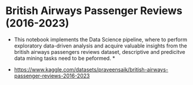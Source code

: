 # British Airways Passenger Reviews (2016-2023)
* This notebook implements the Data Science pipeline, where to perform exploratory data-driven analysis and acquire valuable insights from the british airways passengers reviews dataset, descriptive and predicitve data mining tasks need to be peformed. *

* https://www.kaggle.com/datasets/praveensaik/british-airways-passenger-reviews-2016-2023

